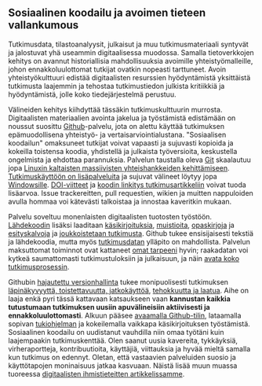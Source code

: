 ## Sosiaalinen koodailu ja avoimen tieteen vallankumous

Tutkimusdata, tilastoanalyysit, julkaisut ja muu tutkimusmateriaali
syntyvät ja jalostuvat yhä useammin digitaalisessa muodossa. Samalla
tietoverkkojen kehitys on avannut historiallisia mahdollisuuksia
avoimille yhteistyömalleille, johon ennakkoluulottomat tutkijat
ovatkin nopeasti tarttuneet. Avoin yhteistyökulttuuri edistää
digitaalisten resurssien hyödyntämistä yksittäistä tutkimusta
laajemmin ja tehostaa tutkimustiedon julkista kritiikkiä ja
hyödyntämistä, jolle koko tiedejärjestelmä perustuu.

Välineiden kehitys kiihdyttää tässäkin tutkimuskulttuurin
murrosta. Digitaalisten materiaalien avointa jakelua ja työstämistä
edistämään on noussut suosittu [Github](https://github.com)-palvelu,
jota on alettu käyttää tutkimuksen epämuodollisena yhteistyö- ja
vertaisarviointialustana. "Sosiaalisen koodailun" omaksuneet tutkijat
voivat vapaasti ja sujuvasti kopioida ja kokeilla toistensa koodia,
yhdistellä ja julkaista työversioita, keskustella ongelmista ja
ehdottaa parannuksia. Palvelun taustalla oleva [Git](http://git.or.cz)
skaalautuu jopa [Linuxin kaltaisten massiivisten yhteishankkeiden
kehittämiseen](https://www.youtube.com/watch?v=4XpnKHJAok8). [Tutkimuskäyttöön
on
lisäpalveluita](https://github.com/blog/1840-improving-github-for-science)
ja sujuvat välineet löytyy jopa
[Windowsille](https://windows.github.com). [DOI-viitteet](https://guides.github.com/activities/citable-code)
ja [koodin linkitys
tutkimusartikkeliin](https://medium.com/@samim/gitxiv-collaborative-open-computer-science-e5fea734cd45)
voivat tuoda lisäarvoa. Issue trackereitten, pull requestien, wikien
ja muitten nappuloiden avulla hommaa voi kätevästi talkoistaa ja
innostaa kaveritkin mukaan.

Palvelu soveltuu monenlaisten digitaalisten tuotosten
työstöön. [Lähdekoodin](https://github.com/rOpenGov/) lisäksi
laaditaan
[käsikirjoituksia](http://bayesfactor.blogspot.fi/2015/08/on-radical-manuscript-openness.html),
[muistioita](https://github.com/okffi-science/2014-tietopyynto-lisenssimaksut),
[opaskirjoja](http://lincolnmullen.com/projects/dh-r/index.html) ja
[esityskalvoja](https://github.com/okffi-science/reproScience) ja
[joukkoistetaan tutkimusta](http://nmrlipids.blogspot.nl). Github
tukee ensisijaisesti tekstiä ja lähdekoodia, mutta myös
[tutkimusdatan](https://git-lfs.github.com) ylläpito on
mahdollista. Palvelun maksuttomat toiminnot ovat kattaneet [omat
tarpeeni](https://github.com/antagomir) hyvin; raakadatan voi kytkeä
saumattomasti tutkimustuloksiin ja julkaisuun, ja näin [avata koko
tutkimusprosessin](http://www.sciencemag.org/content/336/6078/159.short).

Githubin [hajautettu
versionhallinta](http://www.scfbm.org/content/8/1/7) tukee
monipuolisesti tutkimuksen [läpinäkyvyyttä, toistettavuutta,
jatkokäyttöä](http://www.pubmedcentral.nih.gov/articlerender.fcgi?artid=3383002&tool=pmcentrez&rendertype=abstract),
[tehokkuutta ja
laatua](http://journals.plos.org/plosmedicine/article?id=10.1371/journal.pmed.1001747). Aihe
on laaja enkä pyri tässä kattavaan katsaukseen vaan **kannustan
kaikkia tutustumaan tutkimuksen uusiin apuvälineisiin aktiivisesti ja
ennakkoluulottomasti**. Alkuun pääsee [avaamalla
Github-tilin](https://github.com/), lataamalla sopivan
[tukiohjelman](https://desktop.github.com) ja kokeilemalla vaikkapa
käsikirjoituksen työstämistä. Sosiaalinen koodailu on uudistanut
vauhdilla niin omaa työtäni kuin laajempaakin tutkimuskenttää. Olen
saanut uusia kavereita, tykkäyksiä, virheraportteja, kontribuutioita,
käyttäjiä, viittauksia ja hyvää mieltä samalla kun tutkimus on
edennyt. Oletan, että vastaavien palveluiden suosio ja käyttötapojen
moninaisuus jatkaa kasvuaan. Näistä lisää muun muassa tuoreessa
[digitaalisten ihmistieteitten
artikkelissamme](http://www.ennenjanyt.net/2015/08/aatehistoria-ja-digitaalisten-aineistojen-mahdollisuudet).















